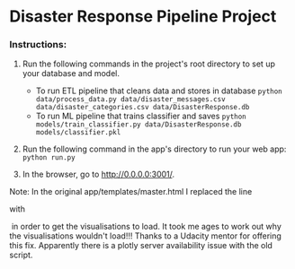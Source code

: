 # Disaster Response Pipeline Project

### Instructions:
1. Run the following commands in the project's root directory to set up your database and model.

    - To run ETL pipeline that cleans data and stores in database
        `python data/process_data.py data/disaster_messages.csv data/disaster_categories.csv data/DisasterResponse.db`
    - To run ML pipeline that trains classifier and saves
        `python models/train_classifier.py data/DisasterResponse.db models/classifier.pkl`

2. Run the following command in the app's directory to run your web app:
    `python run.py`

3. In the browser, go to http://0.0.0.0:3001/.

Note: In the original app/templates/master.html I replaced the line 
<script src="https://d14fo0winaifog.cloudfront.net/plotly-basic.js"></script> with 
‌<script src="https://cdn.plot.ly/plotly-latest.min.js"></script> in order to get the visualisations to load.
It took me ages to work out why the visualisations wouldn't load!!! Thanks to a Udacity mentor for offering this fix. Apparently there is a plotly server availability issue with the old script.
